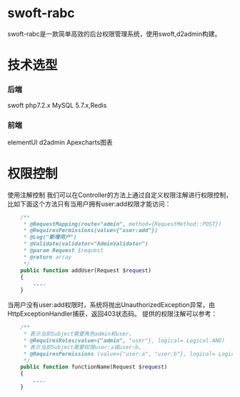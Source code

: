 # swoft-rabc
swoft-rabc是一款简单高效的后台权限管理系统，使用swoft,d2admin构建。

# 技术选型
### 后端
swoft
php7.2.x
MySQL 5.7.x,Redis
### 前端
elementUI
d2admin
Apexcharts图表

# 权限控制
使用注解控制
我们可以在Controller的方法上通过自定义权限注解进行权限控制，比如下面这个方法只有当用户拥有user:add权限才能访问：
```php
    /**
     * @RequestMapping(route="admin", method={RequestMethod::POST})
     * @RequiresPermissions(value={"user:add"})
     * @Log("新增用户")
     * @Validate(validator="AdminValidator")
     * @param Request $request
     * @return array
     */
    public function addUser(Request $request)
    {
        ....
    }
```
当用户没有user:add权限时，系统将抛出UnauthorizedException异常，由HttpExceptionHandler捕获，返回403状态码。
提供的权限注解可以参考：
```php
    /**
     * 表示当前Subject需要角色admin和user。  
     * @RequiresRoles(value={"admin", "user"}, logical= Logical.AND)  
     * 表示当前Subject需要权限user:a或user:b。
     * @RequiresPermissions (value={"user:a", "user:b"}, logical= Logical.OR)
     */
    public function functionName(Request $request)
    {
        ....
    }
```